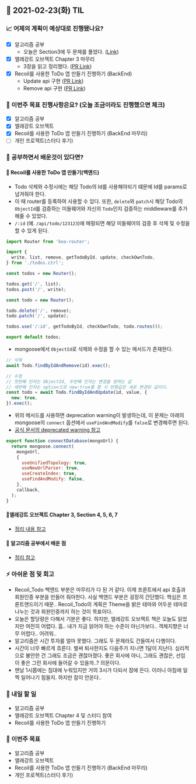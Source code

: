 ## 📆 2021-02-23(화) TIL

### 📈 어제의 계획이 예상대로 진행됐나요?
- [x] 알고리즘 공부
  - 오늘은 Section3에 두 문제를 풀었다. ([Link](https://github.com/saseungmin/daily_coding_dojo/tree/master/inflearn_algorism/section3))
- [x] 앨래강트 오브젝트 Chapter 3 마무리
  - 3장을 읽고 정리했다. ([PR Link](https://github.com/saseungmin/reading_books_record_repository/pull/36))
- [x] Recoil를 사용한 ToDo 앱 만들기 진행하기 (BackEnd)
  - Update api 구현 ([PR Link](https://github.com/saseungmin/Recoil_Todo_Backend/pull/15))
  - Remove api 구현 ([PR Link](https://github.com/saseungmin/Recoil_Todo_Backend/pull/14))

### 🦄 이번주 목표 진행사항은요? (오늘 조금이라도 진행했으면 체크)
- [x] 알고리즘 공부
- [x] 앨래강트 오브젝트
- [x] Recoil를 사용한 ToDo 앱 만들기 진행하기 (BackEnd 마무리)
- [ ] 개인 프로젝트(스터디 후기)

### 🤔 공부하면서 배운것이 있다면?

#### 🎈 Recoil를 사용한 ToDo 앱 만들기(백앤드)
- Todo 삭제와 수정시에는 해당 Todo의 Id를 사용해야되기 떄문에 Id를 params로 넘겨줘야 한다.
- 이 때 router를 등록하여 사용할 수 있다. 또한, `delete`와 `patch`시 해당 Todo의 `ObjectId`를 검증하는 미들웨어와 자신의 `Todo`인지 검증하는 middleware를 추가해줄 수 있었다.
- `/:id` (예. `/api/todo/123123`)에 매핑되면 해당 미들웨어의 검증 후 삭제 및 수정을 할 수 있게 된다.

```javascript
import Router from 'koa-router';

import {
  write, list, remove, getTodoById, update, checkOwnTodo,
} from './todos.ctrl';

const todos = new Router();

todos.get('/', list);
todos.post('/', write);

const todo = new Router();

todo.delete('/', remove);
todo.patch('/', update);

todos.use('/:id', getTodoById, checkOwnTodo, todo.routes());

export default todos;
```

- mongoose에서 `ObjectId`로 삭제와 수정을 할 수 있는 메서드가 존재한다.

```javascript
// 삭제
await Todo.findByIdAndRemove(id).exec();

// 수정
// 첫번째 인자는 ObjectId, 두번째 인자는 변경을 원하는 값
// 세번째 인자는 option으로 new:true를 할 시 반환값은 새로 변경된 값이다.
const todo = await Todo.findByIdAndUpdate(id, value, {
  new: true,
}).exec();
```
- 위의 메서드를 사용하면 deprecation warning이 발생하는데, 이 문제는 아래의 mongoose의 `connect` 옵션에서 `useFindAndModify`를 `false`로 변경해주면 된다.
- [공식 문서의 deprecated warning 참고](https://mongoosejs.com/docs/deprecations.html)

```javascript
export function connectDatabase(mongoUrl) {
  return mongoose.connect(
    mongoUrl,
    {
      useUnifiedTopology: true,
      useNewUrlParser: true,
      useCreateIndex: true,
      useFindAndModify: false,
    },
    callback,
  );
}
```

#### 🎈엘레강트 오브젝트 Chapter 3, Section 4, 5, 6, 7
- [정리 내용 참고](https://github.com/saseungmin/reading_books_record_repository/tree/master/%EC%97%98%EB%A0%88%EA%B0%95%ED%8A%B8%20%EC%98%A4%EB%B8%8C%EC%A0%9D%ED%8A%B8/Chapter%203#-%EC%A0%88%EB%8C%80-getter%EC%99%80-setter%EB%A5%BC-%EC%82%AC%EC%9A%A9%ED%95%98%EC%A7%80-%EB%A7%88%EC%84%B8%EC%9A%94)

#### 🎈 알고리즘 공부에서 배운 점
- [정리 참고](https://github.com/saseungmin/daily_coding_dojo/tree/master/inflearn_algorism/section3/solution2#-%EC%A0%95%EB%A6%AC)


### ⚡ 아쉬운 점 및 회고
- Recoil_Todo 백앤드 부분은 마무리가 다 된 거 같다. 이제 프론트에서 api 호출과 회원인증 부분을 만들어 줘야한다. 사실 백앤드 부분은 굉장히 간단했다. 핵심은 프론트앤드이기 때문.. Recoil_Todo의 계획은 Theme을 밝은 테마와 어두운 테마로 나누는 것과 회원인증까지 하는 것이 목표이다.
- 오늘은 할당량은 다해서 기분은 좋다. 하지만, 엘레강트 오브젝트 책은 오늘도 읽었지만 여전히 어렵다. 흠.. 내가 지금 읽어야 하는 수준이 아닌가보다.. 객체지향은 너무 어렵다.. 어려워..
- 알고리즘은 시간 투자를 얼마 못했다. 그래도 두 문제라도 건들여서 다행이다.
- 시간이 너무 빠르게 흐른다. 벌써 퇴사한지도 다음주가 지나면 1달이 지난다. 심리적으로 불안한 건 그래도 조금은 괜찮아졌다. 좋은 회사에 아니, 그래도 괜찮은, 선임이 좋은 그런 회사에 들어갈 수 있을까..? 의문이다.
- 맨날 1시쯤에는 침대에 누워있지만 거의 3시가 다되서 잠에 든다. 이러니 아침에 일찍 일어나기 힘들지. 하지만 잠이 안온다..


### 🚀 내일 할 일
- 알고리즘 공부
- 앨래강트 오브젝트 Chapter 4 및 스터디 참여
- Recoil를 사용한 ToDo 앱 만들기 진행하기

### 🎯 이번주 목표
- 알고리즘 공부
- 앨래강트 오브젝트
- Recoil를 사용한 ToDo 앱 만들기 진행하기 (BackEnd 마무리)
- 개인 프로젝트(스터디 후기)